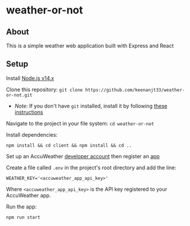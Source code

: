 # weather-or-not

## About

This is a simple weather web application built with Express and React

## Setup

Install [Node.js v14.x](https://nodejs.org/en/download/)

Clone this repository: `git clone https://github.com/keenanjt33/weather-or-not.git`

- _Note_: If you don't have `git` installed, install it by following
  [these instructions](https://git-scm.com/book/en/v2/Getting-Started-Installing-Git)

Navigate to the project in your file system: `cd weather-or-not`

Install dependencies:

`npm install && cd client && npm install && cd ..`

Set up an AccuWeather [developer account](https://developer.accuweather.com/)
then register an [app](https://developer.accuweather.com/user/me/apps)

Create a file called `.env` in the project's root directory and add the line:

```
WEATHER_KEY='<accuweather_app_api_key>'
```

Where `<accuweather_app_api_key>` is the API key registered to your AccuWeather
app.

Run the app:

`npm run start`
